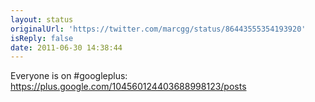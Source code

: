 ```yaml
---
layout: status
originalUrl: 'https://twitter.com/marcgg/status/86443555354193920'
isReply: false
date: 2011-06-30 14:38:44
---
```


Everyone is on #googleplus: https://plus.google.com/104560124403688998123/posts

